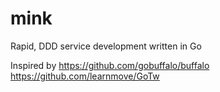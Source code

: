 # mink
Rapid, DDD service development written in Go

Inspired by
https://github.com/gobuffalo/buffalo  
https://github.com/learnmove/GoTw
